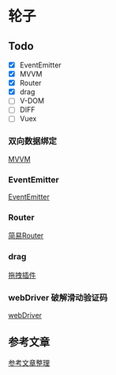 # 轮子

## Todo
- [x] EventEmitter
- [x] MVVM
- [x] Router
- [x] drag
- [ ] V-DOM
- [ ] DIFF
- [ ] Vuex

### 双向数据绑定
[MVVM](https://github.com/timeTravelCYN/Wheels/tree/master/MVVM)

### EventEmitter

[EventEmitter](https://github.com/timeTravelCYN/Wheels/tree/master/EventEmitter)

### Router

[简易Router](https://github.com/timeTravelCYN/router)

### drag

[拖拽插件](https://github.com/timeTravelCYN/CResize)

### webDriver 破解滑动验证码
[webDriver](https://github.com/timeTravelCYN/Wheels/tree/master/webDriver)


## 参考文章

[参考文章整理](https://github.com/timeTravelCYN/Wheels/blob/master/article.md)